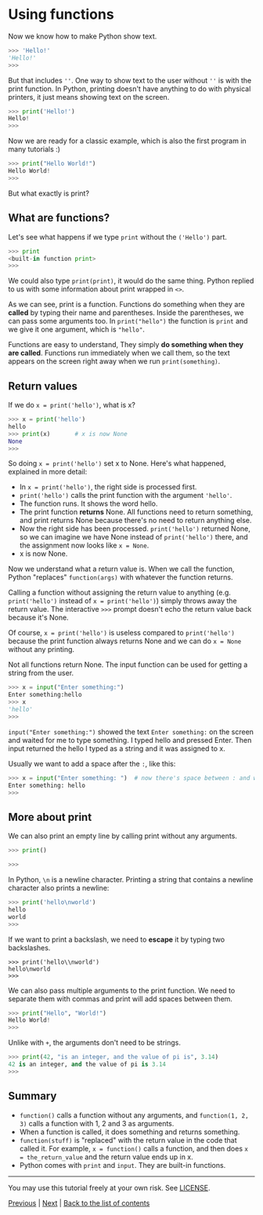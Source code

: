 # Using functions

Now we know how to make Python show text.

```py
>>> 'Hello!'
'Hello!'
>>> 
```

But that includes `''`. One way to show text to the user without `''`
is with the print function. In Python, printing doesn't have anything
to do with physical printers, it just means showing text on the screen.

```py
>>> print('Hello!')
Hello!
>>> 
```

Now we are ready for a classic example, which is also the first program
in many tutorials :)

```py
>>> print("Hello World!")
Hello World!
>>> 
```

But what exactly is print?

## What are functions?

Let's see what happens if we type `print` without the `('Hello')` part.

```py
>>> print
<built-in function print>
>>> 
```

We could also type `print(print)`, it would do the same thing. Python
replied to us with some information about print wrapped in `<>`.

As we can see, print is a function. Functions do something when they are
**called** by typing their name and parentheses. Inside the
parentheses, we can pass some arguments too. In `print("hello")` the
function is `print` and we give it one argument, which is `"hello"`.

Functions are easy to understand, They simply **do something when they
are called**. Functions run immediately when we call them, so the
text appears on the screen right away when we run `print(something)`.

## Return values

If we do `x = print('hello')`, what is x?

```py
>>> x = print('hello')
hello
>>> print(x)       # x is now None
None
>>> 
```

So doing `x = print('hello')` set x to None. Here's what happened,
explained in more detail:

- In `x = print('hello')`, the right side is processed first.
- `print('hello')` calls the print function with the argument
    `'hello'`.
- The function runs. It shows the word hello.
- The print function **returns** None. All functions need to return
    something, and print returns None because there's no need to return
    anything else.
- Now the right side has been processed. `print('hello')` returned
    None, so we can imagine we have None instead of `print('hello')`
    there, and the assignment now looks like `x = None`.
- x is now None.

Now we understand what a return value is. When we call the function,
Python "replaces" `function(args)` with whatever the function returns.

Calling a function without assigning the return value to anything (e.g.
`print('hello')` instead of `x = print('hello')`) simply throws away
the return value. The interactive `>>>` prompt doesn't echo the return
value back because it's None.

Of course, `x = print('hello')` is useless compared to `print('hello')`
because the print function always returns None and we can do `x = None`
without any printing.

Not all functions return None. The input function can be used for
getting a string from the user.

```py
>>> x = input("Enter something:")
Enter something:hello
>>> x
'hello'
>>> 
```

`input("Enter something:")` showed the text `Enter something:` on the
screen and waited for me to type something. I typed hello and pressed
Enter. Then input returned the hello I typed as a string and it was
assigned to x.

Usually we want to add a space after the `:`, like this:

```py
>>> x = input("Enter something: ")  # now there's space between : and where i type
Enter something: hello
>>> 
```

## More about print

We can also print an empty line by calling print without any
arguments.

```py
>>> print()

>>> 
```

In Python, `\n` is a newline character. Printing a string that contains
a newline character also prints a newline:

```py
>>> print('hello\nworld')
hello
world
>>> 
```

If we want to print a backslash, we need to **escape** it by typing
two backslashes.

[comment]: # (For some reason, GitHub's syntax highlighting doesn't)
[comment]: # (work here.)

    >>> print('hello\\nworld')
    hello\nworld
    >>> 

We can also pass multiple arguments to the print function. We need to
separate them with commas and print will add spaces between them.

```py
>>> print("Hello", "World!")
Hello World!
>>> 
```

Unlike with `+`, the arguments don't need to be strings.

```py
>>> print(42, "is an integer, and the value of pi is", 3.14)
42 is an integer, and the value of pi is 3.14
>>> 
```

## Summary

- `function()` calls a function without any arguments, and
    `function(1, 2, 3)` calls a function with 1, 2 and 3 as arguments.
- When a function is called, it does something and returns something.
- `function(stuff)` is "replaced" with the return value in the code
    that called it. For example, `x = function()` calls a function, and
    then does `x = the_return_value` and the return value ends up in x.
- Python comes with `print` and `input`. They are built-in functions.

***

You may use this tutorial freely at your own risk. See
[LICENSE](LICENSE).

[Previous](variables.md) | [Next](if.md) |
[Back to the list of contents](README.md#list-of-contents)
